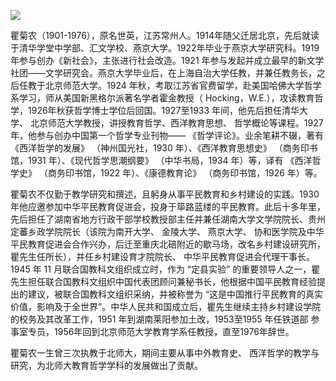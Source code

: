 ![](https://s2.loli.net/2022/08/31/kLXW68i47SENajn.png)

瞿菊农（1901-1976），原名世英，江苏常州人。1914年随父迁居北京，先后就读于清华学堂中学部、汇文学校、燕京大学。1922年毕业于燕京大学研究科。1919年参与创办《新社会》，主张进行社会改造。1921 年参与发起并成立最早的新文学社团——文学研究会。燕京大学毕业后，在上海自治大学任教，并兼任教务长，之后任教于北京师范大学。1924 年秋，考取江苏省官费留学，赴美国哈佛大学哲学系学习，师从美国新黑格尔派著名学者霍金教授（ Hocking，W.E.），攻读教育哲学，1926年秋获哲学博士学位后回国。1927至1933 年间，他先后担任清华大学、 北京师范大学教授，讲授教育哲学、西洋教育思想、 哲学概论等课程。1927 年，他参与创办中国第一个哲学专业刊物—— 《哲学评论》。业余笔耕不辍，著有 《西洋哲学的发展》 （神州国光社，1930 年）、《西洋教育思想史》 （商务印书馆，1931 年）、《现代哲学思潮纲要》 （中华书局，1934 年）等，译有 《西洋哲学史》 （商务印书馆，1922 年）、《康德教育论》 （商务印书馆，1926 年）等。

瞿菊农不仅勤于教学研究和撰述，且躬身从事平民教育和乡村建设的实践。1930 年他应邀参加中华平民教育促进会，投身于筚路蓝缕的平民教育。此后十多年里，先后担任了湖南省地方行政干部学校教授部主任并兼任湖南大学文学院院长、贵州定蕃乡政学院院长（该院为南开大学、 金陵大学、 燕京大学、 协和医学院及中华平民教育促进会合作兴办，后迁至重庆北碚附近的歇马场，改名乡村建设研究所，瞿先生任所长），并任乡村建设育才院院长、 中华平民教育促进会代理干事长。1945 年 11 月联合国教科文组织成立时，作为 “定县实验” 的重要领导人之一，瞿先生担任联合国教科文组织中国代表团顾问兼秘书长，他根据中国平民教育经验提出的建议，被联合国教科文组织采纳，并被称誉为 “这是中国推行平民教育的真实价值，影响及于全世界”。中华人民共和国成立后，瞿先生继续主持乡村建设学院的校务及其改革工作，1951 年到湖南莱阳参加土改，1953至1955 年任铁道部 参事室专员，1956年回到北京师范大学教育学系任教授，直至1976年辞世。

瞿菊农一生曾三次执教于北师大，期间主要从事中外教育史、 西洋哲学的教学与研究，为北师大教育哲学学科的发展做出了贡献。